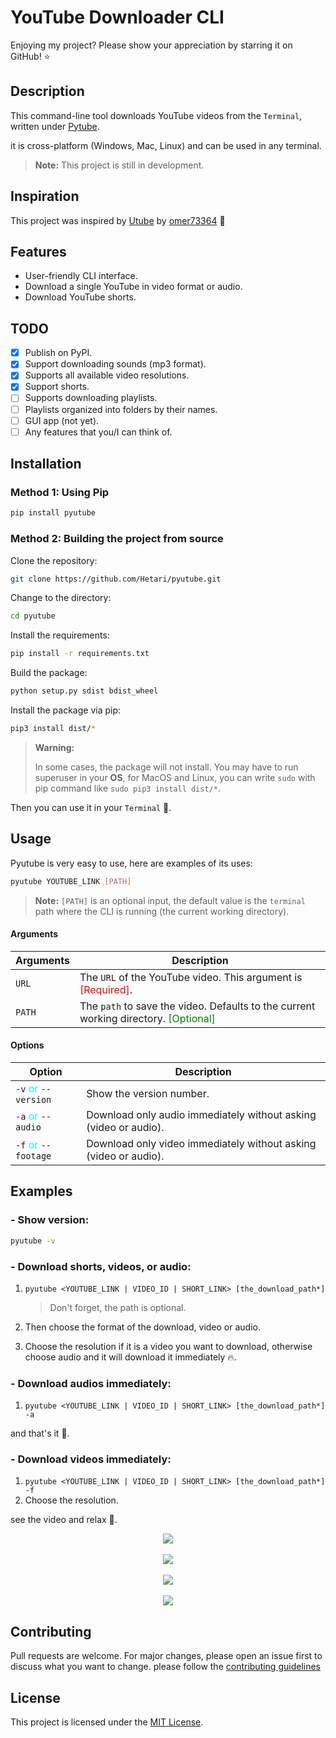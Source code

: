 # YouTube Downloader CLI

Enjoying my project? Please show your appreciation by starring it on GitHub! ⭐

## Description

This command-line tool downloads YouTube videos from the `Terminal`, written under [Pytube](https://pytube.io/).

it is cross-platform (Windows, Mac, Linux) and can be used in any terminal.

> **Note:** This project is still in development.

## Inspiration

This project was inspired by [Utube](https://github.com/omer73364/uTube/) by [omer73364](https://github.com/omer73364) 🤩

## Features

- User-friendly CLI interface.
- Download a single YouTube in video format or audio.
- Download YouTube shorts.

## TODO

- [x] Publish on PyPI.
- [x] Support downloading sounds (mp3 format).
- [x] Supports all available video resolutions.
- [x] Support shorts.
- [ ] Supports downloading playlists.
- [ ] Playlists organized into folders by their names.
- [ ] GUI app (not yet).
- [ ] Any features that you/I can think of.

## Installation

### Method 1: Using Pip

```bash
pip install pyutube
```

### Method 2: Building the project from source

Clone the repository:

```bash
git clone https://github.com/Hetari/pyutube.git
```

Change to the directory:

```bash
cd pyutube
```

Install the requirements:

```bash
pip install -r requirements.txt
```

Build the package:

```bash
python setup.py sdist bdist_wheel
```

Install the package via pip:

```bash
pip3 install dist/*
```

> **Warning:**
>
> In some cases, the package will not install. You may have to run superuser in your **OS**, for MacOS and Linux, you can write `sudo` with pip command like `sudo pip3 install dist/*`.

Then you can use it in your `Terminal` 🥳.

## Usage

Pyutube is very easy to use, here are examples of its uses:

```bash
pyutube YOUTUBE_LINK [PATH]
```

> **Note:** `[PATH]` is an optional input, the default value is the `terminal` path where the CLI is running (the current working directory).

#### Arguments

| Arguments | Description                                                                                                          |
| --------- | -------------------------------------------------------------------------------------------------------------------- |
| `URL`     | The `URL` of the YouTube video. This argument is <span style="color:red">[Required]</span>.                          |
| `PATH`    | The `path` to save the video. Defaults to the current working directory. <span style="color:green">[Optional]</span> |

#### Options

| Option                                              | Description                                                      |
| --------------------------------------------------- | ---------------------------------------------------------------- |
| `-v` <span style="color:cyan">or</span> `--version` | Show the version number.                                         |
| `-a` <span style="color:cyan">or</span> `--audio`   | Download only audio immediately without asking (video or audio). |
| `-f` <span style="color:cyan">or</span> `--footage` | Download only video immediately without asking (video or audio). |

## Examples

### **- Show version:**

```bash
pyutube -v
```

### **- Download shorts, videos, or audio:**

1. `pyutube <YOUTUBE_LINK | VIDEO_ID | SHORT_LINK> [the_download_path*]`

   > Don't forget, the path is optional.

2. Then choose the format of the download, video or audio.
3. Choose the resolution if it is a video you want to download, otherwise choose audio and it will download it immediately 🔥.

### **- Download audios immediately:**

1. `pyutube <YOUTUBE_LINK | VIDEO_ID | SHORT_LINK> [the_download_path*] -a`

and that's it 🎉.

### **- Download videos immediately:**

1. `pyutube <YOUTUBE_LINK | VIDEO_ID | SHORT_LINK> [the_download_path*] -f`
2. Choose the resolution.

see the video and relax 🎉.

<div style="text-align: center;">
    <img src="pyutube/images/image1.png" />
    <br />
    <br />
    <img src="pyutube/images/image2.png" />
    <br />
    <br />
    <img src="pyutube/images/image3.png" />
    <br />
    <br />
    <img src="pyutube/images/image4.png" />

</div>

## Contributing

Pull requests are welcome. For major changes, please open an issue first to discuss what you want to change.
please follow the [contributing guidelines](https://github.com/Hetari/pyutube/blob/main/CONTRIBUTING.md)

## License

This project is licensed under the [MIT License](https://github.com/Hetari/pyutube/blob/main/LICENSE.md).
